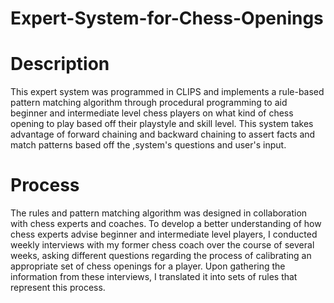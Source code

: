# Expert-System-for-Chess-Openings

# Description
This expert system was programmed in CLIPS and implements a rule-based pattern matching algorithm through procedural 
programming to aid beginner and intermediate level chess players on what kind of chess opening to play based off their
playstyle and skill level. This system takes advantage of forward chaining and backward chaining to assert facts and match 
patterns based off the ,system's questions and user's input.

# Process
The rules and pattern matching algorithm was designed in collaboration with chess experts and coaches. To develop a better
understanding of how chess experts advise beginner and intermediate level players, I conducted weekly interviews with my
former chess coach over the course of several weeks, asking different questions regarding the process of calibrating an
appropriate set of chess openings for a player. Upon gathering the information from these interviews, I translated it into
sets of rules that represent this process.
